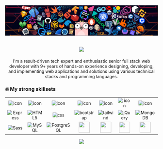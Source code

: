 ![](https://github.com/techexpert0119/techexpert0119/blob/main/assets/header_1.png)

<h2 align="center">
  <a href="https://git.io/typing-svg">
    <img src="https://readme-typing-svg.herokuapp.com/?lines=Hello,+Everyone!+👋;Nice+to+meet+you!&center=true&size=30">
  </a>
</h2>

<p align="center">
I'm a result-driven tech expert and enthusiastic senior full stack web developer with 9+ years of hands-on experience designing, developing, and implementing web applications and solutions using various technical stacks and programming languages.
</p>

### 🔥 My strong skillsets

<table align="center">
  <tr>
    <td align="center">
      <img src="https://skillicons.dev/icons?i=react" alt="icon" width="36" height="36" />
    </td>
    <td align="center">
      <img src="https://skillicons.dev/icons?i=typescript" alt="icon" width="36" height="36" />
    </td>
    <td align="center">
      <img src="https://skillicons.dev/icons?i=javascript" alt="icon" width="36" height="36" />
    </td>
    <td align="center">
      <img src="https://skillicons.dev/icons?i=cpp" alt="icon" width="36" height="36" />
    </td>
    <td align="center">
      <img src="https://skillicons.dev/icons?i=mysql" alt="icon" width="36" height="36" />
    </td>
    <td align="center">
      <img src="https://skillicons.dev/icons?i=aws" alt="icon" width="36" height="36" />
    </td>
    <td align="center">
      <img src="https://skillicons.dev/icons?i=python" alt="icon" width="36" height="36" />
    </td>
    <td align="center">
      <img src="https://skillicons.dev/icons?i=django" alt="icon" width="36" height="36" />
    </td>
    <td align="center">
      <img src="https://skillicons.dev/icons?i=github" alt="icon" width="36" height="36" />
    </td>
    <td align="center">
      <img src="https://skillicons.dev/icons?i=nextjs" width="36" height="36" alt="NextJS" />
    </td>
    <td align="center">
      <img src="https://skillicons.dev/icons?i=angular" width="36" height="36" alt="HTML5" />
    </td>
    <td align="center" >
      <img src="https://skillicons.dev/icons?i=laravel" width="36" height="36" alt="Laravel" />
    </td>
  </tr>
  <tr>
    <td align="center" >
      <img src="https://skillicons.dev/icons?i=express" width="36" height="36" alt="Express" />
    </td>
    <td align="center" >
      <img src="https://skillicons.dev/icons?i=html" width="36" height="36" alt="HTML5" />
    </td>
    <td align="center">
      <img src="https://skillicons.dev/icons?i=css" width="36" height="36" alt="css" />
    </td>
    <td align="center" >
      <img src="https://skillicons.dev/icons?i=bootstrap" width="36" height="36" alt="bootstrap" />
    </td>
    <td align="center">
      <img src="https://skillicons.dev/icons?i=tailwind" width="36" height="36" alt="tailwind" />
    </td>
    <td align="center">
      <img src="https://skillicons.dev/icons?i=jquery" width="36" height="36" alt="jQuery" />
    </td>
    <td align="center">
      <img src="https://skillicons.dev/icons?i=mongodb" width="36" height="36" alt="MongoDB" />
    </td>
    <td align="center">
      <img src="https://skillicons.dev/icons?i=nodejs" width="36" height="36" alt="Nodejs" />
    </td>
    <td align="center">
      <img src="https://skillicons.dev/icons?i=php" width="36" height="36" alt="PHP" />
    </td>
    <td align="center">
      <img src="https://skillicons.dev/icons?i=vscode" width="36" height="36" alt="VsCode" />
    </td>
    <td align="center">
      <img src="https://skillicons.dev/icons?i=wordpress" width="36" height="36" alt="WordPress" />
    </td>
    <td align="center">
      <img src="https://skillicons.dev/icons?i=vue" width="36" height="36" alt="Vue" />
    </td>
  </tr>
  <tr>
    <td align="center">
      <img src="https://skillicons.dev/icons?i=sass" width="36" height="36" alt="Sass" />
    </td>
    <td align="center">
      <img src="https://skillicons.dev/icons?i=graphql" width="36" height="36" alt="MySQL" />
    </td>
    <td align="center">
      <img src="https://skillicons.dev/icons?i=postgres" width="36" height="36" alt="PostgreSQL" />
    </td>
    <td align="center">
      <img src="https://skillicons.dev/icons?i=nuxtjs" width="36" height="36" alt="" />
    </td>
    <td align="center">
      <img src="https://skillicons.dev/icons?i=d3" width="36" height="36" alt="" />
    </td>
    <td align="center">
      <img src="https://skillicons.dev/icons?i=redux" width="36" height="36" alt="" />
    </td>
    <td align="center">
      <img src="https://skillicons.dev/icons?i=go" width="36" height="36" alt="" />
    </td>
    <td align="center">
      <img src="https://skillicons.dev/icons?i=nestjs" width="36" height="36" alt="" />
    </td>
    <td align="center">
      <img src="https://skillicons.dev/icons?i=mui" width="36" height="36" alt="" />
    </td>
    <td align="center">
      <img src="https://skillicons.dev/icons?i=azure" width="36" height="36" alt="" />
    </td>
    <td align="center">
      <img src="https://skillicons.dev/icons?i=docker" width="36" height="36" alt="" />
    </td>
    <td align="center">
      <img src="https://skillicons.dev/icons?i=kubernetes" width="36" height="36" alt="" />
    </td>
 </tr>
</table>
<div align="center">
  <img height="120" src="https://user-images.githubusercontent.com/123120185/257965076-a45fbf30-104f-4dea-b41f-4babd28f92d2.svg"  />
</div>
